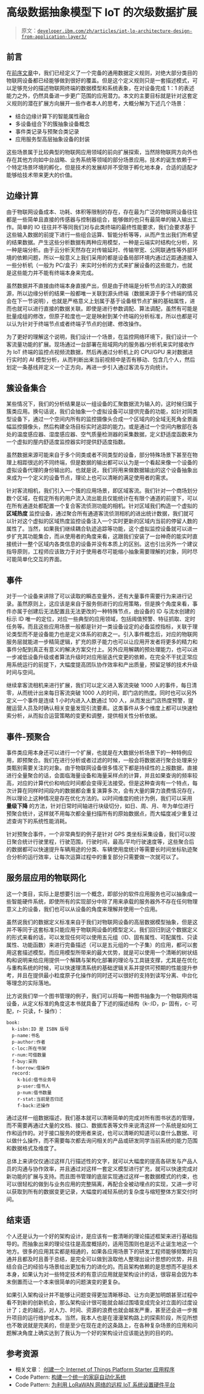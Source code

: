 # 高级数据抽象模型下 IoT 的次级数据扩展

> 原文：[`developer.ibm.com/zh/articles/iot-lo-architecture-design-from-application-layer3/`](https://developer.ibm.com/zh/articles/iot-lo-architecture-design-from-application-layer3/)

## 前言

在[前序文章](https://www.ibm.com/developerworks/cn/iot/library/iot-lo-architecture-design-from-application-layer/index.html)中，我们已经定义了一个完备的通用数据定义规则，对绝大部分类目的物联网设备都已经能够做到很好的覆盖。但是这个定义规则只是一套描述模式，可以足够充分的描述物联网终端的数据模型和系统表象，在对设备完成 1：1 的表述能力之外，仍然具备进一步更广范围的应用潜力。本文的主要目标就是针对这套定义规则的潜在扩展方向展开一些作者本人的思考，大概分解为下述几个场景：

*   结合边缘计算下的智能属性融合
*   多设备组合下的簇抽象设备概念
*   事件类记录与预聚合类记录
*   应用服务型高层抽象设备的封装

这些场景属于比较典型的物联网应用领域的前向扩展探索，当然除物联网方向外也存在其他方向如中台战略、业务系统等领域的部分场景应用。技术的诞生依赖于一个特定场景环境的孵化，但是技术的发展却并不受限于孵化地本身，合适的适配才能够给技术带来更大的价值。

## 边缘计算

由于物联网设备成本、功耗、体积等限制的存在，存在最为广泛的物联网设备往往都是一些简单且直接的传感器与控制器组合，能够做的也只有最简单的输入输出工作。简单的 IO 往往并不等同我们对与此类终端的最终性能要求，我们会要求基于这些输入数据的前提下进行一些组合运算、智能分析等等，从而产生出我们所希望的结果数据。产生这些分析数据有两种应用模型，一种是云端实时结构化分析，另一种是端分析。由于云分析天然存在对传输延时、传输带宽、公网联通性等外部环境的依赖问题，所以一般意义上我们采用的都是设备局部环境内通过近距通道接入一些分析机（一般为 PC/盒子）来实时分析的方式来扩展设备的这些能力，也就是这些能力并不能有终端本身来完成。

虽然数据并不直接由终端本身直接产出，但是由于终端是分析节点的注入的数据源，所以边缘分析的结果一般都唯一关联到源头终端（数据来源于多个终端的情况会在下一节说明），也就是严格意义上划属于基于设备根节点扩展的基础属性，进而也就可以进行直接的数据关联。即使是进行参数调配、算法调配，虽然有可能是批量成组的修改，但原子粒度也一定是映射到某个终端的分析标准，所以也都是可以认为针对于终端节点或者终端子节点的创建、修改操作。

为了更好的理解这个说明，我们设计一个场景，在监控网络环境下，我们设计一个客流量功能的扩展。现场通过一台部署在局域网内的服务器/分析机来实时接收作为 IoT 终端的监控点视频流数据，然后再通过分析机上的 CPU/GPU 来对数据进行实时的 AI 模型分析，从而判断出来当前视频中是否有移动、包含几个人，然后划定一条基线并定义一个正方向，再进一步引入通过客流与方向统计。

## 簇设备集合

某些情况下，我们的分析结果是以一组设备的汇聚数据流为输入的，这时候归属于簇类应用。换句话说，我们会抽象一个虚拟设备可以提供完备的功能，如针对同类型设备下，通过一个空间内所有的监控摄像头合成一个区域内的全域无死角全景画幅监控摄像头，然后构建全场目标实时追踪的能力。或是通过一个空间内散部在各处的温度感应器、湿度感应器、空气质量检测器的采集数据，定义舒适度函数来为一个虚拟的屋内舒适度监控器实时提供舒适度指数。

虽然数据来源可能来自于多个同类或者不同类型的设备，部分特殊场景下甚至在物理上相距很远的不同终端，但是数据的输出都可以认为是一个看起来像一个设备的虚拟设备代理的身份输出的。也就是说，我们将用来做数据输出的这个设备抽象出来成为一个定义的设备节点，理论上也可以清晰的满足使用者的需求。

针对客流相机，我们引入一个簇的应用场景，即区域客流。我们针对一个商场划分数个区域，在假定所有的用户流入流出能且仅能统计在有限个通道的前提下，可以在所有通道处都配置一个复合客流侦测功能的相机。针对区域我们构造一个虚拟的 **区域热度** 监控设备，通过聚合所有通道客流侦测相机的进出统计数据，我们就可以针对这个虚拟的区域热度监控设备注入一个实时更新的区域内当前的停留人数的属性了。当然，如果我们继续耦合轨迹追踪等功能，这个虚拟监控设备就可以进一步扩充其功能集合，而从使用者的角度来看，这跟我们安装了一台神奇的能实时直接统计一整个区域内各类信息的设备并没有本质上的区别。这也引出另外一个建议指导原则，工程师应该致力于对于使用者尽可能缩小抽象需要理解的对象，同时尽可能简单化交互的界面。

## 事件

对于一个设备来讲除了可以读取的瞬态变量外，还有大量事件需要行为来进行记录。虽然原则上，这应该是来自于服务侧进行的应用策略，但是换个角度来看，事件亦属于创建后无法配置且无法更改的一种特殊节点，由设备的 ID 与流水创建的标示 ID 唯一的定位，对应一些典型的应用领域，包括阈值预警、特征抓取、定时任务等。而且这些应用场景一般都是针对一类设备设定的必备监控指标，关联于理论类型而不是设备能力也是定义体系的初衷之一。引入事件概念后，对应的物联网服务层就能进一步精简逻辑，扩充的原子能力也可以让应用开发者将更多的精力和事件分配到真正有意义的解决方案交付上。另外应用解耦的预处理能力，也可以进一步减低设备升级或者算法升级时对应用层迭代变更的依赖，在完全不干扰正常应用系统运行的前提下，大幅度提高团队协作效率和产出质量，预留足够的技术升级时间与空间。

继续拿客流相机来进行扩展，我们可以定义进入客流突破 1000 人的事件，每日清零，从而统计出来每日客流突破 1000 人的时间，即门店的热度。同时也可以另外定义一个事件是连续 1 小时内进入人数通过 100 人，从而发出门店热度预警，提醒运营人员及时确认相关变量发现引流要素。这类事件从多个维度上都可以快速检索分析，从而拟合运营策略的变更和调整，提供相关性分析依据。

## 事件-预聚合

事件类应用本身还可以进行一个扩展，也就是在大数据分析场景下的一种特例应用，即预聚合。我们在进行分析或者过滤的时候，一般会将数据进行聚合处理来分类甄别需要关注的对象。由于物联网设备很多情况下都是持续性的上报数据，直接进行全量聚合的话，会面临海量设备和海量采样点的计算，并且如果查询的频率较高，对应的计算代价和响应时间都会变得无法接受。但是这种查询有一个特点，每次计算在同样时间段内的数据都会重复演算多次，会有大量的算力浪费情况存在，所以理论上这种情况是存在优化方法的。以时间维度的统计为例，我们可以采用 **量级下降** 的方法，针对日常时间轴进行块级切分，如日、周、月、年为单位进行预聚合统计，这样就不用每次都全量扫描所有的原始数据点，而大幅度减少重复过滤查询下的系统性能消耗。

针对预聚合事件，一个非常典型的例子是针对 GPS 类坐标采集设备，我们可以按日聚合统计行驶里程，行驶范围，行驶时间，最高/平均行驶速度等，这些聚合后的数据都可以快速提升车辆用途的分类、车辆使用度统计等需要长时间坐标轨迹聚合分析的运行效率，让每次运算过程中的重复部分只需要做一次就可以了。

## 服务层应用的物联网化

这一个类目，实际上是想要引出一个概念，即部分的软件应用服务也可以抽象成一些智能硬件系统，即使所有的实现部分中除了用来承载的服务器外不存在任何物理意义上的设备，我们也可以从设备的角度来理解并使用一个应用。

虽然说我们的数据定义标准来自于我们对物联网设备的高层数据模型抽象，但是这并不等同于这套标准只能应用于物联网设备的模型定义。我们回归到这个数据定义的形式来看的话，可以发现任何可以使用五元组（ID、固有属性、可配属性、只读属性、功能函数）来进行完备描述（可以是五元组的一个子集）的应用，都可以套用这套描述模型。而应用模型所带来的最大优势，就是可以使用一个清晰的树状结构和说明来给应用提供一个解耦与架构化部署的理论与工具链支撑，尤其是在优化与重构系统的时候，可以快速理清系统的基础逻辑关系并提供可预期的性能提升参考，并且在提供最小粒度原子化操作的同时还可以很好的支持到读写分离、中台化等理念的实际落地。

比方说我们举一个图书管理的例子，我们可以将每一种图书抽象为一个物联网终端设备，从定义标准的角度这本书就具备了下述的描述结构（k-:ID，p- 固有，c- 可配，r- 只读，f- 操作）：

```
book:
  k-isbn:ID 是 ISBN 版号
  p-name:书名
  p-author:作者
  c-loc:所在书架
  r-num:可借数量
  f-buy:采购
  f-borrow:借操作
  record:
    k-bid:借书业务号
    p-user:借书人
    p-num:借书数量
    r-stat:当前是否归还
    f-back:还操作 
```

通过这样一组数据描述，我们基本就可以清晰简单的完成对所有图书状态的管理，而不需要再通过大量的文档、接口、数据库表等文件来说清这样一个系统是如何工作和运作的。对于接口服务的使用者来说，也可以清晰的知道可以查什么数据、可以做什么操作，而不需要每次都去询问相关的产品或研发同学当前系统的能力范围和数据格式及维度了。

总体上来讲仅仅通过这样几行描述性的文字，就可以大幅度的提高各研发与产品人员的沟通与协作效率，并且通过对这样一套定义模型进行扩充，就可以快速完成对新功能的扩展与支持。而且图书管理的底层实现通过这样一套数据模式的约束，也可以很轻松的做到与业务应用的完整隔离，再配合全被动埋点的实现，又进一步可以获取到所有的数据变更记录，大幅度的减轻系统的复杂度与缩短整体方案交付时间。

## 结束语

个人还是认为一个好的架构设计，是应该有一套清晰的理论描述框架来进行基础指导的。而抽象出来的理论往往是高度概括的，适用范围则也是远不止诞生地这一个地方。很多的应用其实都是相通的，如果各应用场景下的研发工程师能够频繁的沟通并且都及时且善于总结，是完全可以做到汲取他人整理出设计思想的优势，并且结合自己的经验与场景给出更加有力的进化的。而且架构依赖的是思想而不是技术本身，如果认为对一些特定技术的有意识应用就是架构设计的话，很容易会因为本末倒置而让一个本来很简单的问题演变的更复杂。

如果引入架构设计并不能够让问题变得更加清晰移动、让方向更加明朗甚至过程中看不到新的创新机会，那么架构设计很可能就会越过围墙变成完全对立面的过度设计了；走的越远，对人力、时间、资源的浪费也就会越发严重，甚至还会进一步推升项目的运行维护成本。当然，我本人也是在漫漫架构路上的探索阶段，所见所想也不敢说就是完美的，但是至少在现在走的这条路上，在各种复杂场景的应用和问题解决角度上确实达到了我认为一个好的架构设计应该能达到的目的的。

## 参考资源

*   相关文章： [创建一个 Internet of Things Platform Starter 应用程序](https://www.ibm.com/developerworks/cn/iot/library/how-to-create-an-internet-of-things-platform-starter-application/index.html)
*   Code Pattern: [构建一个统一的家庭自动化系统](https://developer.ibm.com/cn/patterns/connect-your-home-automation-system-to-watson-iot-platform/)
*   Code Pattern: [为利用 LoRaWAN 网络的远程 IoT 系统设置硬件平台](https://developer.ibm.com/cn/patterns/set-up-lorawan-iot-gateway-hardware/)